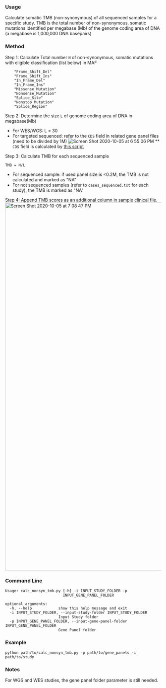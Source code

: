 ### Usage
Calculate somatic TMB (non-synonymous) of all sequenced samples for a specific study. TMB is the total number of non-synonymous, somatic mutations identified per megabase
(Mb) of the genome coding area of DNA (a megabase is 1,000,000 DNA basepairs)

### Method

Step 1: Calculate Total number `N` of non-synonymous, somatic mutations with eligible classification (list below) in MAF
```
	"Frame_Shift_Del"
	"Frame_Shift_Ins" 
	"In_Frame_Del" 
	"In_Frame_Ins" 
	"Missense_Mutation" 
	"Nonsense_Mutation" 
	"Splice_Site"
	"Nonstop_Mutation" 
	"Splice_Region"
```
Step 2: Determine the size `L` of genome coding area of DNA in megabase(Mb)
- For WES/WGS: L = 30
- For targeted sequenced: refer to the `CDS` field in related gene panel files (need to be divided by 1M) 
![Screen Shot 2020-10-05 at 6 55 06 PM](https://user-images.githubusercontent.com/5973438/95140207-4ca13e80-073c-11eb-8350-01f6a9ccba79.png)
** `CDS` field is calculated by [this script](https://github.com/cBioPortal/datahub-study-curation-tools/tree/master/tmb/calculate_number_of_profiled_coding_base_pairs)

Step 3: Calculate TMB for each sequenced sample
```
TMB = N/L
```
- For sequenced sample: if used panel size is <0.2M, the TMB is not calculated and marked as "NA"
- For not sequenced samples (refer to `cases_sequenced.txt` for each study), the TMB is marked as "NA" 

Step 4: Append TMB scores as an additional column in sample clinical file.
<img width="1185" alt="Screen Shot 2020-10-05 at 7 08 47 PM" src="https://user-images.githubusercontent.com/5973438/95141042-309e9c80-073e-11eb-8140-abde3c032ab4.png">

### Command Line
```
Usage: calc_nonsyn_tmb.py [-h] -i INPUT_STUDY_FOLDER -p
                          INPUT_GENE_PANEL_FOLDER

optional arguments:
  -h, --help            show this help message and exit
  -i INPUT_STUDY_FOLDER, --input-study-folder INPUT_STUDY_FOLDER
                        Input Study folder
  -p INPUT_GENE_PANEL_FOLDER, --input-gene-panel-folder INPUT_GENE_PANEL_FOLDER
                        Gene Panel folder
```
### Example

```
python path/to/calc_nonsyn_tmb.py -p path/to/gene_panels -i path/to/study
```

### Notes
For WGS and WES studies, the gene panel folder parameter is still needed. 
